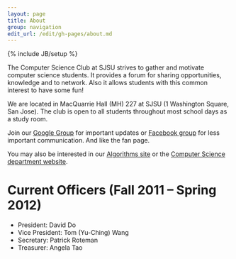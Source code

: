 ```yaml
---
layout: page
title: About
group: navigation
edit_url: /edit/gh-pages/about.md
---
```

{% include JB/setup %}

The Computer Science Club at SJSU strives to gather and motivate computer
science students. It provides a forum for sharing opportunities, knowledge and
to network. Also it allows students with this common interest to have some fun!

We are located in MacQuarrie Hall (MH) 227 at SJSU (1 Washington Square,
San Jose). The club is open to all students throughout most school days as a
study room.

Join our [Google Group](http://groups.google.com/group/sjsucsclub) for
important updates or
[Facebook group](http://www.facebook.com/home.php?sk=group_153710221335288&ap=1)
for less important communication. And like the fan page.

You may also be interested in our
[Algorithms site](http://topcoder.csclubsjsu.com/) or the
[Computer Science department website](http://cs.sjsu.edu/).

# Current Officers (Fall 2011 – Spring 2012)

* President: David Do
* Vice President: Tom (Yu-Ching) Wang
* Secretary: Patrick Roteman
* Treasurer: Angela Tao
